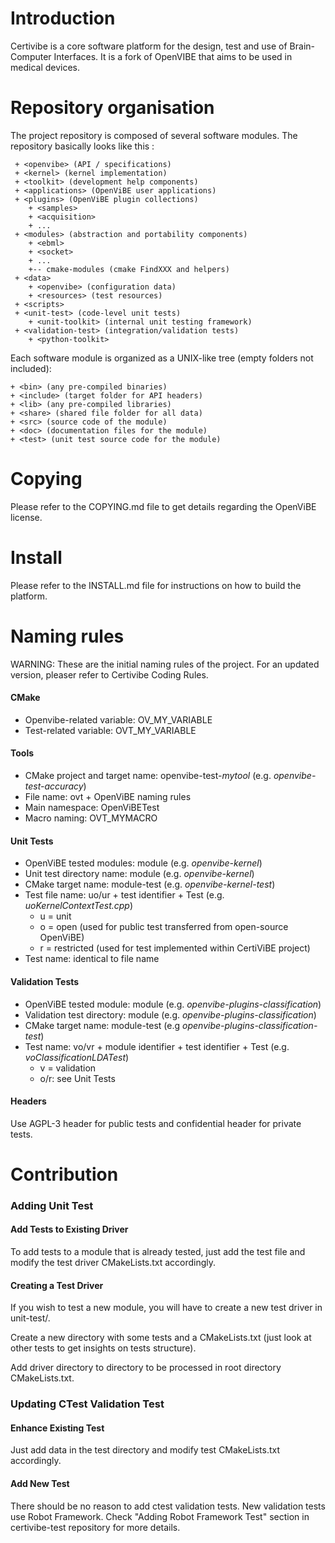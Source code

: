 Introduction
============

Certivibe is a core software platform for the design, test and use of
Brain-Computer Interfaces. It is a fork of OpenVIBE that aims to be used in
medical devices.

Repository organisation
=======================

The project repository is composed of several software modules.
The repository basically looks like this :

```
 + <openvibe> (API / specifications)
 + <kernel> (kernel implementation)
 + <toolkit> (development help components)
 + <applications> (OpenViBE user applications)
 + <plugins> (OpenViBE plugin collections)
    + <samples>
    + <acquisition>
    + ...
 + <modules> (abstraction and portability components)
    + <ebml>
    + <socket>
    + ...
	+-- cmake-modules (cmake FindXXX and helpers)
 + <data>
    + <openvibe> (configuration data)
    + <resources> (test resources)
 + <scripts>
 + <unit-test> (code-level unit tests)
    + <unit-toolkit> (internal unit testing framework)
 + <validation-test> (integration/validation tests)
    + <python-toolkit>
```

Each software module is organized as a UNIX-like tree (empty folders not
included):

```
+ <bin> (any pre-compiled binaries)
+ <include> (target folder for API headers)
+ <lib> (any pre-compiled libraries)
+ <share> (shared file folder for all data)
+ <src> (source code of the module)
+ <doc> (documentation files for the module)
+ <test> (unit test source code for the module)
```

Copying
=======

Please refer to the COPYING.md file to get details regarding the OpenViBE license.

Install
=======

Please refer to the INSTALL.md file for instructions on how to build the
platform.


Naming rules
============

WARNING: These are the initial naming rules of the project. For an
updated version, pleaser refer to Certivibe Coding Rules.

#### CMake

 - Openvibe-related variable: OV_MY_VARIABLE
 - Test-related variable: OVT_MY_VARIABLE

#### Tools

 - CMake project and target name: openvibe-test-*mytool* (e.g. *openvibe-test-accuracy*)
 - File name: ovt + OpenViBE naming rules
 - Main namespace: OpenViBETest
 - Macro naming: OVT_MYMACRO

#### Unit Tests

 - OpenViBE tested modules: module (e.g. *openvibe-kernel*)
 - Unit test directory name: module (e.g. *openvibe-kernel*)
 - CMake target name: module-test (e.g. *openvibe-kernel-test*)
 - Test file name: uo/ur + test identifier + Test (e.g. *uoKernelContextTest.cpp*)
	 - u = unit
	 - o = open (used for public test transferred from open-source OpenViBE)
	 - r = restricted (used for test implemented within CertiViBE project)
 - Test name: identical to file name

#### Validation Tests

 - OpenViBE tested module: module (e.g. *openvibe-plugins-classification*)
 - Validation test directory: module (e.g. *openvibe-plugins-classification*)
 - CMake target name: module-test (e.g *openvibe-plugins-classification-test*)
 - Test name: vo/vr + module identifier + test identifier + Test (e.g. *voClassificationLDATest*)
	 - v = validation
	 - o/r: see Unit Tests

#### Headers

Use AGPL-3 header for public tests and  confidential header for private tests.

Contribution
============

### Adding Unit Test

#### Add Tests to Existing Driver

To add tests to a module that is already tested, just add the test file and modify the test driver CMakeLists.txt accordingly.

#### Creating a Test Driver

If you wish to test a new module, you will have to create a new test driver in unit-test/.

Create a new directory with some tests and a CMakeLists.txt (just look at other tests to get insights on tests structure).

Add driver directory to directory to be processed in root directory CMakeLists.txt.

### Updating CTest Validation Test

#### Enhance Existing Test

Just add data in the test directory and modify test CMakeLists.txt accordingly.

#### Add New Test

There should be no reason to add ctest validation tests. New validation tests use Robot Framework.
Check "Adding Robot Framework Test" section in certivibe-test repository for more details.
